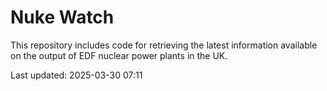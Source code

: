 # Nuke Watch

This repository includes code for retrieving the latest information available on the output of EDF nuclear power plants in the UK.

Last updated: 2025-03-30 07:11